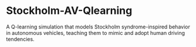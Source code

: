 # Stockholm-AV-Qlearning
 A Q-learning simulation that models Stockholm syndrome-inspired behavior in autonomous vehicles, teaching them to mimic and adopt human driving tendencies.
